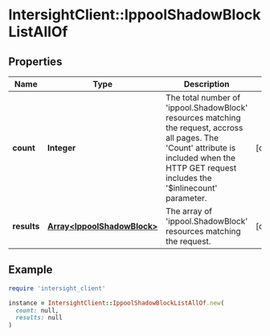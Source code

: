 # IntersightClient::IppoolShadowBlockListAllOf

## Properties

| Name | Type | Description | Notes |
| ---- | ---- | ----------- | ----- |
| **count** | **Integer** | The total number of &#39;ippool.ShadowBlock&#39; resources matching the request, accross all pages. The &#39;Count&#39; attribute is included when the HTTP GET request includes the &#39;$inlinecount&#39; parameter. | [optional] |
| **results** | [**Array&lt;IppoolShadowBlock&gt;**](IppoolShadowBlock.md) | The array of &#39;ippool.ShadowBlock&#39; resources matching the request. | [optional] |

## Example

```ruby
require 'intersight_client'

instance = IntersightClient::IppoolShadowBlockListAllOf.new(
  count: null,
  results: null
)
```

